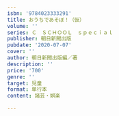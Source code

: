 ```yaml
---
isbn: '9784023333291'
title: おうちであそぼ！（仮）
volume: ''
series: Ｃ　ＳＣＨＯＯＬ　ｓｐｅｃｉａｌ
publisher: 朝日新聞出版
pubdate: '2020-07-07'
cover: ''
author: 朝日新聞出版編／著
description: ''
price: '700'
genre: ''
target: 児童
format: 単行本
content: 諸芸・娯楽

---
```

